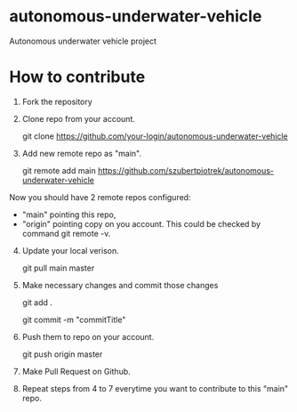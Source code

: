 # autonomous-underwater-vehicle
Autonomous underwater vehicle project

# How to contribute

1. Fork the repository

2. Clone repo from your account.

	git clone https://github.com/your-login/autonomous-underwater-vehicle

3. Add new remote repo as "main".

	git remote add main https://github.com/szubertpiotrek/autonomous-underwater-vehicle

Now you should have 2 remote repos configured:
- "main" pointing this repo,
- "origin" pointing copy on you account.
This could be checked by command git remote -v.

4. Update your local verison.

	git pull main master

5. Make necessary changes and commit those changes

  	git add .
	
  	git commit -m "commitTitle"

6. Push them to repo on your account.

	git push origin master

7. Make Pull Request on Github.

8. Repeat steps from 4 to 7 everytime you want to contribute to this "main" repo.
